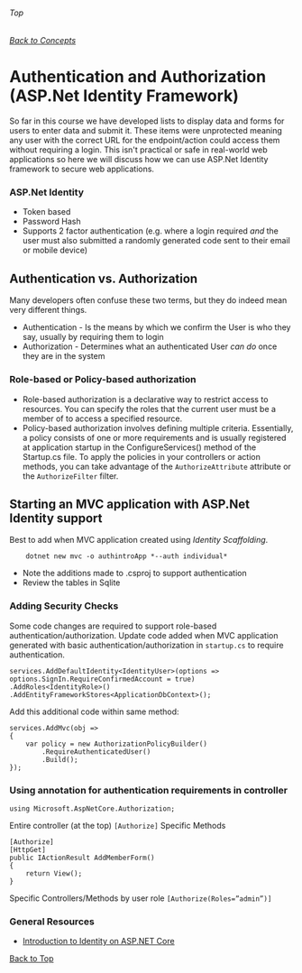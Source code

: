 ###### Top
###### [Back to Concepts](./README.md)
# Authentication and Authorization (ASP.Net Identity Framework)
So far in this course we have developed lists to display data and forms for users to enter data and submit it. These items were unprotected meaning any user with the correct URL for the endpoint/action could access them without requiring a login. This isn't practical or safe in real-world web applications so here we will discuss how we can use ASP.Net Identity framework to secure web applications.

### ASP.Net Identity
- Token based
- Password Hash
- Supports 2 factor authentication (e.g. where a login required *and* the user must also submitted a randomly generated code sent to their email or mobile device)

## Authentication vs. Authorization
Many developers often confuse these two terms, but they do indeed mean very different things.
- Authentication - Is the means by which we confirm the User is who they say, usually by requiring them to login
- Authorization - Determines what an authenticated User *can do* once they are in the system

### Role-based or Policy-based authorization 
- Role-based authorization is a declarative way to restrict access to resources. You can specify the roles that the current user must be a member of to access a specified resource.
- Policy-based authorization involves defining multiple criteria. Essentially, a policy consists of one or more requirements and is usually registered at application startup in the ConfigureServices() method of the Startup.cs file. To apply the policies in your controllers or action methods, you can take advantage of the `AuthorizeAttribute` attribute or the `AuthorizeFilter` filter.

## Starting an MVC application with ASP.Net Identity support
Best to add when MVC application created using *Identity Scaffolding*.
```
	dotnet new mvc -o authintroApp *--auth individual*
```

- Note the additions made to .csproj to support authentication
- Review the tables in Sqlite


### Adding Security Checks

Some code changes are required to support role-based authentication/authorization. Update code added when MVC application generated with basic authentication/authorization in `startup.cs` to require authentication.

```
services.AddDefaultIdentity<IdentityUser>(options => options.SignIn.RequireConfirmedAccount = true)
.AddRoles<IdentityRole>()
.AddEntityFrameworkStores<ApplicationDbContext>();
```

Add this additional code within same method:
```
services.AddMvc(obj =>
{
	var policy = new AuthorizationPolicyBuilder()
		.RequireAuthenticatedUser()
		.Build();
});
```
### Using annotation for authentication requirements in controller
```
using Microsoft.AspNetCore.Authorization;
```
Entire controller (at the top)
```[Authorize]```
Specific Methods
```
[Authorize]
[HttpGet]
public IActionResult AddMemberForm()
{
	return View();
}
```
Specific Controllers/Methods by user role
```[Authorize(Roles=”admin”)]```


### General Resources 
- [Introduction to Identity on ASP.NET Core](https://docs.microsoft.com/en-us/aspnet/core/security/authentication/identity?view=aspnetcore-3.1&tabs=netcore-cli)

[Back to Top](#Top)
